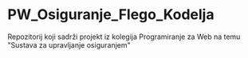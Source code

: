 # PW_Osiguranje_Flego_Kodelja
Repozitorij koji sadrži projekt iz kolegija Programiranje za Web na temu "Sustava za upravljanje osiguranjem"
